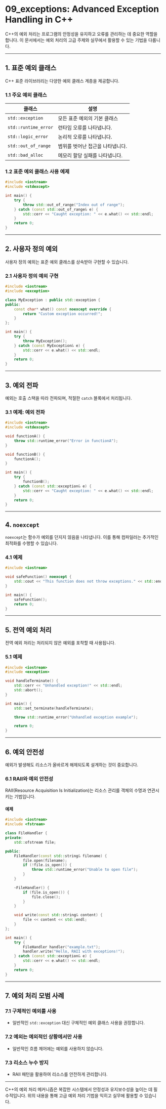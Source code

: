 # 09_exceptions: Advanced Exception Handling in C++

C++의 예외 처리는 프로그램의 안정성을 유지하고 오류를 관리하는 데 중요한 역할을 합니다. 이 문서에서는 예외 처리의 고급 주제와 실무에서 활용할 수 있는 기법을 다룹니다.

---

## 1. 표준 예외 클래스
C++ 표준 라이브러리는 다양한 예외 클래스 계층을 제공합니다.

### 1.1 주요 예외 클래스
| 클래스             | 설명                                        |
|--------------------|---------------------------------------------|
| `std::exception`   | 모든 표준 예외의 기본 클래스                |
| `std::runtime_error` | 런타임 오류를 나타냅니다.                 |
| `std::logic_error`   | 논리적 오류를 나타냅니다.                 |
| `std::out_of_range`  | 범위를 벗어난 접근을 나타냅니다.           |
| `std::bad_alloc`     | 메모리 할당 실패를 나타냅니다.             |

### 1.2 표준 예외 클래스 사용 예제
```cpp
#include <iostream>
#include <stdexcept>

int main() {
    try {
        throw std::out_of_range("Index out of range");
    } catch (const std::out_of_range& e) {
        std::cerr << "Caught exception: " << e.what() << std::endl;
    }
    return 0;
}
```

---

## 2. 사용자 정의 예외
사용자 정의 예외는 표준 예외 클래스를 상속받아 구현할 수 있습니다.

### 2.1 사용자 정의 예외 구현
```cpp
#include <iostream>
#include <exception>

class MyException : public std::exception {
public:
    const char* what() const noexcept override {
        return "Custom exception occurred!";
    }
};

int main() {
    try {
        throw MyException();
    } catch (const MyException& e) {
        std::cerr << e.what() << std::endl;
    }
    return 0;
}
```

---

## 3. 예외 전파
예외는 호출 스택을 따라 전파되며, 적절한 `catch` 블록에서 처리됩니다.

### 3.1 예제: 예외 전파
```cpp
#include <iostream>
#include <stdexcept>

void functionA() {
    throw std::runtime_error("Error in functionA");
}

void functionB() {
    functionA();
}

int main() {
    try {
        functionB();
    } catch (const std::exception& e) {
        std::cerr << "Caught exception: " << e.what() << std::endl;
    }
    return 0;
}
```

---

## 4. `noexcept`
`noexcept`는 함수가 예외를 던지지 않음을 나타냅니다. 이를 통해 컴파일러는 추가적인 최적화를 수행할 수 있습니다.

### 4.1 예제
```cpp
#include <iostream>

void safeFunction() noexcept {
    std::cout << "This function does not throw exceptions." << std::endl;
}

int main() {
    safeFunction();
    return 0;
}
```

---

## 5. 전역 예외 처리
전역 예외 처리는 처리되지 않은 예외를 포착할 때 사용됩니다.

### 5.1 예제
```cpp
#include <iostream>
#include <exception>

void handleTerminate() {
    std::cerr << "Unhandled exception!" << std::endl;
    std::abort();
}

int main() {
    std::set_terminate(handleTerminate);

    throw std::runtime_error("Unhandled exception example");

    return 0;
}
```

---

## 6. 예외 안전성
예외가 발생해도 리소스가 올바르게 해제되도록 설계하는 것이 중요합니다.

### 6.1 RAII와 예외 안전성
RAII(Resource Acquisition Is Initialization)는 리소스 관리를 객체의 수명과 연관시키는 기법입니다.

#### 예제
```cpp
#include <iostream>
#include <fstream>

class FileHandler {
private:
    std::ofstream file;

public:
    FileHandler(const std::string& filename) {
        file.open(filename);
        if (!file.is_open()) {
            throw std::runtime_error("Unable to open file");
        }
    }

    ~FileHandler() {
        if (file.is_open()) {
            file.close();
        }
    }

    void write(const std::string& content) {
        file << content << std::endl;
    }
};

int main() {
    try {
        FileHandler handler("example.txt");
        handler.write("Hello, RAII with exceptions!");
    } catch (const std::exception& e) {
        std::cerr << e.what() << std::endl;
    }
    return 0;
}
```

---

## 7. 예외 처리 모범 사례

### 7.1 구체적인 예외를 사용
- 일반적인 `std::exception` 대신 구체적인 예외 클래스 사용을 권장합니다.

### 7.2 예외는 예외적인 상황에서만 사용
- 일반적인 흐름 제어에는 예외를 사용하지 않습니다.

### 7.3 리소스 누수 방지
- RAII 패턴을 활용하여 리소스를 안전하게 관리합니다.

---

C++의 예외 처리 메커니즘은 복잡한 시스템에서 안정성과 유지보수성을 높이는 데 필수적입니다. 위의 내용을 통해 고급 예외 처리 기법을 익히고 실무에 활용할 수 있습니다.